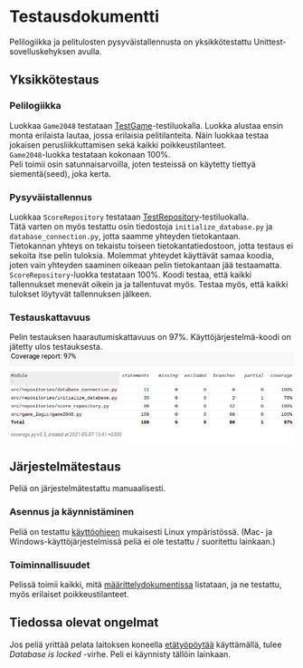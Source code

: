# Testausdokumentti

Pelilogiikka ja pelitulosten pysyväistallennusta on yksikkötestattu Unittest-sovelluskehyksen avulla.

## Yksikkötestaus
### Pelilogiikka
Luokkaa `Game2048` testataan [TestGame](https://github.com/asnabryg/ot-harjoitustyo/blob/master/2048/src/tests/game_test.py)-testiluokalla. Luokka alustaa ensin monta erilaista lautaa, jossa erilaisia pelitilanteita. Näin luokkaa testaa jokaisen perusliikkuttamisen sekä kaikki poikkeustilanteet.  
`Game2048`-luokka testataan kokonaan 100%.  
Peli toimii osin satunnaisarvoilla, joten testeissä on käytetty tiettyä siementä(seed), joka kerta.

### Pysyväistallennus
Luokkaa `ScoreRepository` testataan [TestRepository](https://github.com/asnabryg/ot-harjoitustyo/blob/master/2048/src/tests/repository_test.py)-testiluokalla.   
Tätä varten on myös testattu osin tiedostoja `initialize_database.py` ja `database_connection.py`, jotta saamme yhteyden tietokantaan.  
Tietokannan yhteys on tekaistu toiseen tietokantatiedostoon, jotta testaus ei sekoita itse pelin tuloksia. Molemmat yhteydet käyttävät samaa koodia, joten vain yhteyden saaminen oikeaan pelin tietokantaan jää testaamatta.  
`ScoreRepository`-luokka testataan 100%. Koodi testaa, että kaikki tallennukset menevät oikein ja ja tallentuvat myös. Testaa myös, että kaikki tulokset löytyvät tallennuksen jälkeen.

### Testauskattavuus
Pelin testauksen haarautumiskattavuus on 97%. Käyttöjärjestelmä-koodi on jätetty ulos testauksesta.  
![Coverage-report](./kuvat/testi-raportti.png)  

## Järjestelmätestaus
Peliä on järjestelmätestattu manuaalisesti.

### Asennus ja käynnistäminen
Peliä on testattu [käyttöohjeen](./kayttoohje.md) mukaisesti Linux ympäristössä. (Mac- ja Windows-käyttöjärjestelmissä peliä ei ole testattu / suoritettu lainkaan.)  


### Toiminnallisuudet
Pelissä toimii kaikki, mitä [määrittelydokumentissa](./vaatimusmaarittely.md) listataan, ja ne testattu, myös erilaiset poikkeustilanteet.

## Tiedossa olevat ongelmat
Jos peliä yrittää pelata laitoksen koneella [etätyöpöytää](https://helpdesk.it.helsinki.fi/ohjeet/tietokone-ja-tulostaminen/tyoasemapalvelu/etakaytettavat-tyopoydat-vdi) käyttämällä, tulee *Database is locked* -virhe. Peli ei käynnisty tällöin lainkaan.
